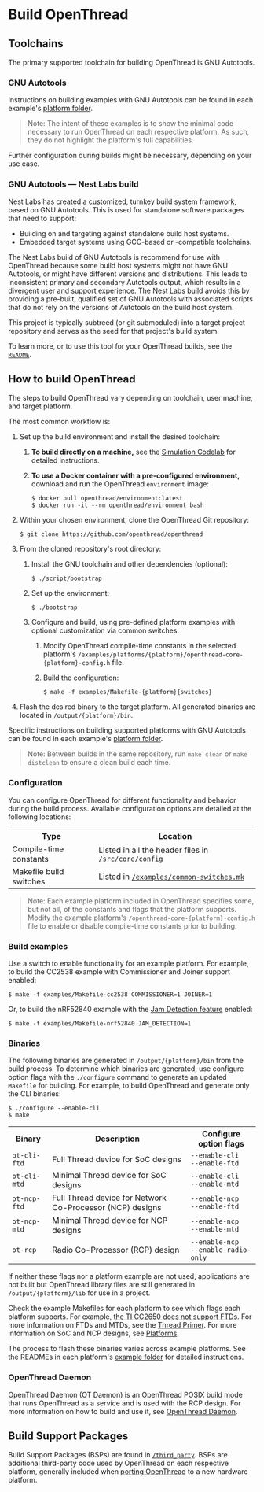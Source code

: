 # Build OpenThread

## Toolchains

The primary supported toolchain for building OpenThread is GNU Autotools.

### GNU Autotools

Instructions on building examples with GNU Autotools can be found in each example's
[platform folder](https://github.com/openthread/openthread/tree/master/examples/platforms). 

> Note: The intent of these examples is to show the minimal code necessary to run OpenThread on each
respective platform. As such, they do not highlight the platform's full
capabilities.

Further configuration during builds might be necessary, depending on your use
case.

### GNU Autotools — Nest Labs build

Nest Labs has created a customized, turnkey build system framework, based on GNU
Autotools. This is used for standalone software packages that need to support:

-  Building on and targeting against standalone build host systems.
-  Embedded target systems using GCC-based or -compatible toolchains.

The Nest Labs build of GNU Autotools is recommend for use with OpenThread
because some build host systems might not have GNU Autotools, or might have
different versions and distributions. This leads to inconsistent primary and
secondary Autotools output, which results in a divergent user and support
experience. The Nest Labs build avoids this by providing a pre-built,
qualified set of GNU Autotools with associated scripts that do not rely on the
versions of Autotools on the build host system.

This project is typically subtreed (or git submoduled) into a target project
repository and serves as the seed for that project's build system.

To learn more, or to use this tool for your OpenThread builds, see the
[`README`](https://github.com/openthread/openthread/tree/master/third_party/nlbuild-autotools/repo).

## How to build OpenThread

The steps to build OpenThread vary depending on toolchain, user machine, and
target platform.

The most common workflow is:

1.  Set up the build environment and install the desired toolchain:

    1.  **To build directly on a machine,** see the [Simulation Codelab](https://openthread.io/codelabs/openthread-simulation-posix?index=..%2F..index#1)
        for detailed instructions.
        
    1.  **To use a Docker container with a pre-configured environment,**
        download and run the OpenThread `environment` image: 

            $ docker pull openthread/environment:latest
            $ docker run -it --rm openthread/environment bash

1.  Within your chosen environment, clone the OpenThread Git repository:

        $ git clone https://github.com/openthread/openthread

1.  From the cloned repository's root directory:

    1.  Install the GNU toolchain and other dependencies (optional):
    

            $ ./script/bootstrap

    1.  Set up the environment:

            $ ./bootstrap

    1.  Configure and build, using pre-defined platform examples with optional
        customization via common switches:
            
        1.  Modify OpenThread compile-time constants in the selected platform's
            `/examples/platforms/{platform}/openthread-core-{platform}-config.h`
            file.
        1.  Build the configuration:
            
                $ make -f examples/Makefile-{platform}{switches}
        
1.  Flash the desired binary to the target platform. All generated binaries are
    located in `/output/{platform}/bin`. 

Specific instructions on building supported platforms with GNU Autotools can be
found in each example's [platform folder](https://github.com/openthread/openthread/tree/master/examples/platforms).

> Note: Between builds in the same repository, run `make clean` or
`make distclean` to ensure a clean build each time.

### Configuration

You can configure OpenThread for different functionality and behavior during the
build process. Available configuration options are detailed at the following
locations:

<table>
  <tbody>
    <tr>
      <th>Type</th><th>Location</th>
    </tr>
    <tr>
      <td>Compile-time constants</td><td>Listed in all the header files in <a href="https://github.com/openthread/openthread/tree/master/src/core/config"><code>/src/core/config</code></a></td>
    </tr>
    <tr>
      <td>Makefile build switches</td><td>Listed in <a href="https://github.com/openthread/openthread/blob/master/examples/common-switches.mk"><code>/examples/common-switches.mk</code></a></td>
  </tbody>
</table>

> Note: Each example platform included in OpenThread specifies some, but not all,
of the constants and flags that the platform supports. Modify the example
platform's `/openthread-core-{platform}-config.h`
file to enable or disable compile-time constants prior to building.

### Build examples

Use a switch to enable functionality for an example platform. For example, to
build the CC2538 example with Commissioner and Joiner support enabled:

```
$ make -f examples/Makefile-cc2538 COMMISSIONER=1 JOINER=1
```

Or, to build the nRF52840 example with the [Jam Detection
feature](https://openthread.io/guides/build/features/jam-detection) enabled:

```
$ make -f examples/Makefile-nrf52840 JAM_DETECTION=1
```

### Binaries

The following binaries are generated in
`/output/{platform}/bin` from the build process. To
determine which binaries are generated, use configure option flags with the
`./configure` command to generate an updated `Makefile` for building. For
example, to build OpenThread and generate only the CLI binaries:

```
$ ./configure --enable-cli
$ make
```

<table>
  <tbody>
    <tr>
      <th>Binary</th><th>Description</th><th>Configure option flags</th>
    </tr>
    <tr>
      <td><code>ot-cli-ftd</code></td>
      <td>Full Thread device for SoC designs</td>
      <td><code>--enable-cli</code><br><code>--enable-ftd</code></td>
    </tr>
    <tr>
      <td><code>ot-cli-mtd</code></td>
      <td>Minimal Thread device for SoC designs</td>
      <td><code>--enable-cli</code><br><code>--enable-mtd</code></td>
    </tr>
    <tr>
      <td><code>ot-ncp-ftd</code></td>
      <td>Full Thread device for Network Co-Processor (NCP) designs</td>
      <td><code>--enable-ncp</code><br><code>--enable-ftd</code></td>
    </tr>
    <tr>
      <td><code>ot-ncp-mtd</code></td>
      <td>Minimal Thread device for NCP designs</td>
      <td><code>--enable-ncp</code><br><code>--enable-mtd</code></td>
    </tr>
    <tr>
      <td><code>ot-rcp</code></td>
      <td>Radio Co-Processor (RCP) design</td>
      <td><code>--enable-ncp</code><br><code>--enable-radio-only</code></td>
    </tr>
  </tbody>
</table>

If neither these flags nor a platform example are not used, applications are not
built but OpenThread library files are still generated in
`/output/{platform}/lib` for use in a project.

Check the example Makefiles for each platform to see which flags each platform
supports. For example, [the TI CC2650 does not support
FTDs](https://github.com/openthread/openthread/blob/master/examples/Makefile-cc2650#L44). For more information on
FTDs and MTDs, see the
[Thread Primer](https://openthread.io/guides/thread-primer/node-roles-and-types#device_types). For
more information on SoC and NCP designs, see [Platforms](https://openthread.io/platforms).

The process to flash these binaries varies across example platforms. See the
READMEs in each platform's
[example folder](https://github.com/openthread/openthread/tree/master/examples/platforms) for detailed
instructions.

### OpenThread Daemon

OpenThread Daemon (OT Daemon) is an OpenThread POSIX build mode that runs
OpenThread as a service and is used with the RCP design. For more information on
how to build and use it, see [OpenThread
Daemon](https://openthread.io/platforms/co-processor/ot-daemon).

## Build Support Packages

Build Support Packages (BSPs)  are found in
[`/third_party`](https://github.com/openthread/openthread/tree/master/third_party). BSPs are additional third-party
code used by OpenThread on each respective platform, generally included when
[porting OpenThread](https://openthread.io/guides/porting) to a new hardware platform.
